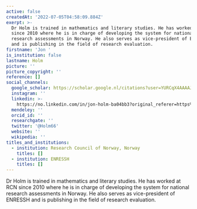 ```yaml
---
active: false
createdAt: '2022-07-05T04:58:09.884Z'
exerpt: >-
  Dr Holm is trained in mathematics and literary studies. He has worked at RCN
  since 2010 where he is in charge of developing the system for national
  research assessments in Norway. He also serves as vice-president of ENRESSH
  and is publishing in the field of research evaluation.
firstname: 'Jon '
is_institution: false
lastname: Holm
picture: ''
picture_copyright: ''
reference: []
social_channels:
  google_scholar: https://scholar.google.nl/citations?user=YURCqX4AAAAJ&hl=en
  instagram: ''
  linkedin: >-
    https://no.linkedin.com/in/jon-holm-ba04bb3?original_referer=https%3A%2F%2Fwww.google.com%2F
  mendeley: ''
  orcid_id: ''
  researchgate: ''
  twitter: '@Holm66'
  website: ''
  wikipedia: ''
titles_and_institutions:
  - institution: Research Council of Norway, Norway
    titles: []
  - institution: ENRESSH
    titles: []
---
```


Dr Holm is trained in mathematics and literary studies. He has worked at RCN since 2010 where he is in charge of developing the system for national research assessments in Norway. He also serves as vice-president of ENRESSH and is publishing in the field of research evaluation.
